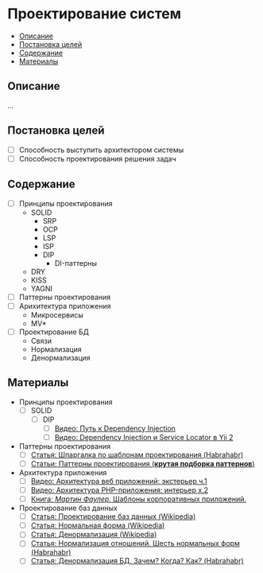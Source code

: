 # Проектирование систем #

- [Описание](#Описание)
- [Постановка целей](#Постановка-целей)
- [Содержание](#Содержание)
- [Материалы](#Материалы)

## Описание ##
...

## Постановка целей ##
- [ ] Способность выступить архитектором системы
- [ ] Способность проектирования решения задач

## Содержание ##
- [ ] Принципы проектирования
	- SOLID
		- SRP
		- OCP
		- LSP
		- ISP
		- DIP
			- DI-паттерны
	- DRY
	- KISS
	- YAGNI
- [ ] Паттерны проектирования
- [ ] Арихитектура приложения
	- Микросервисы
	- MV*
- [ ] Проектирование БД
	- Связи
	- Нормализация
	- Денормализация

## Материалы ##
- Принципы проектирования
	- [ ] SOLID
		- [ ] DIP
			- [ ] [Видео: Путь к Dependency Injection](https://www.youtube.com/watch?v=AxZLJA84_74)
			- [ ] [Видео: Dependency Injection и Service Locator в Yii 2](https://www.youtube.com/watch?v=5WdKLW3vCQ4)
- Паттерны проектирования
	- [ ] [Статья: Шпаргалка по шаблонам проектирования (Habrahabr)](https://habrahabr.ru/post/210288/)
	- [ ] [Статьи: Паттерны проектирования (**крутая подборка паттернов**)](http://design-pattern.ru/)
- Архитектура приложения
	- [ ] [Видео: Архитектура веб приложений: экстерьер ч.1](https://www.youtube.com/watch?v=NI7FY9is62g)
	- [ ] [Видео: Архитектура PHP-приложения: интерьер x.2](https://www.youtube.com/watch?v=yc8vRd-C0Y0)
	- [ ] [Книга: *Мартин Фаулер.* Шаблоны корпоративных приложений.](https://www.ozon.ru/context/detail/id/4884925/)
- Проектирование баз данных
	- [ ] [Статья: Проектирование баз данных (Wikipedia)](https://ru.wikipedia.org/wiki/%D0%9F%D1%80%D0%BE%D0%B5%D0%BA%D1%82%D0%B8%D1%80%D0%BE%D0%B2%D0%B0%D0%BD%D0%B8%D0%B5_%D0%B1%D0%B0%D0%B7_%D0%B4%D0%B0%D0%BD%D0%BD%D1%8B%D1%85)
	- [ ] [Статья: Нормальная форма (Wikipedia)](https://ru.wikipedia.org/wiki/%D0%9D%D0%BE%D1%80%D0%BC%D0%B0%D0%BB%D1%8C%D0%BD%D0%B0%D1%8F_%D1%84%D0%BE%D1%80%D0%BC%D0%B0)
	- [ ] [Статья: Денормализация (Wikipedia)](https://ru.wikipedia.org/wiki/%D0%94%D0%B5%D0%BD%D0%BE%D1%80%D0%BC%D0%B0%D0%BB%D0%B8%D0%B7%D0%B0%D1%86%D0%B8%D1%8F)
	- [ ] [Статья: Нормализация отношений. Шесть нормальных форм (Habrahabr)](https://habrahabr.ru/post/254773/)
	- [ ] [Статья: Денормализация БД. Зачем? Когда? Как? (Habrahabr)](https://habrahabr.ru/post/64524/)
